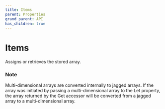 ```yaml
---
title: Items
parent: Properties
grand_parent: API
has_children: true 
---
```


# Items

Assigns or retrieves the stored array.

### Note 
Multi-dimensional arrays are converted internally to jagged arrays. If the array was initiated by passing a multi-dimensional array to the Let property, the array returned by the Get accessor will be converted from a jagged array to a multi-dimensional array.

